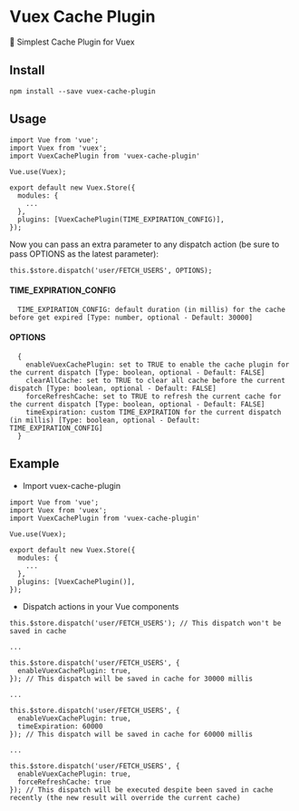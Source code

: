 # Vuex Cache Plugin

🔋 Simplest Cache Plugin for Vuex

## Install

```
npm install --save vuex-cache-plugin
```

## Usage

```
import Vue from 'vue';
import Vuex from 'vuex';
import VuexCachePlugin from 'vuex-cache-plugin'

Vue.use(Vuex);

export default new Vuex.Store({
  modules: {
    ...
  },
  plugins: [VuexCachePlugin(TIME_EXPIRATION_CONFIG)],
});
```

Now you can pass an extra parameter to any dispatch action (be sure to pass OPTIONS as the latest parameter):

```
this.$store.dispatch('user/FETCH_USERS', OPTIONS);
```

#### TIME_EXPIRATION_CONFIG
```
  TIME_EXPIRATION_CONFIG: default duration (in millis) for the cache before get expired [Type: number, optional - Default: 30000]
```

#### OPTIONS

```
  {
    enableVuexCachePlugin: set to TRUE to enable the cache plugin for the current dispatch [Type: boolean, optional - Default: FALSE]
    clearAllCache: set to TRUE to clear all cache before the current dispatch [Type: boolean, optional - Default: FALSE]
    forceRefreshCache: set to TRUE to refresh the current cache for the current dispatch [Type: boolean, optional - Default: FALSE]
    timeExpiration: custom TIME_EXPIRATION for the current dispatch (in millis) [Type: boolean, optional - Default: TIME_EXPIRATION_CONFIG]
  }
```

## Example

* Import vuex-cache-plugin
```
import Vue from 'vue';
import Vuex from 'vuex';
import VuexCachePlugin from 'vuex-cache-plugin'

Vue.use(Vuex);

export default new Vuex.Store({
  modules: {
    ...
  },
  plugins: [VuexCachePlugin()],
});
```

* Dispatch actions in your Vue components
```
this.$store.dispatch('user/FETCH_USERS'); // This dispatch won't be saved in cache

...

this.$store.dispatch('user/FETCH_USERS', {
  enableVuexCachePlugin: true,
}); // This dispatch will be saved in cache for 30000 millis

...

this.$store.dispatch('user/FETCH_USERS', {
  enableVuexCachePlugin: true,
  timeExpiration: 60000
}); // This dispatch will be saved in cache for 60000 millis

...

this.$store.dispatch('user/FETCH_USERS', {
  enableVuexCachePlugin: true,
  forceRefreshCache: true
}); // This dispatch will be executed despite been saved in cache recently (the new result will override the current cache)
```


